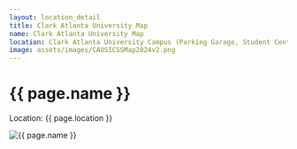 ```yaml
---
layout: location_detail
title: Clark Atlanta University Map
name: Clark Atlanta University Map
location: Clark Atlanta University Campus (Parking Garage, Student Center, Thomas Cole Building)
image: assets/images/CAUSICSSMap2024v2.png
---
```


<h1>{{ page.name }}</h1>
<p>Location: {{ page.location }}</p>
<img src="{{ page.image | relative_url }}" alt="{{ page.name }}">
